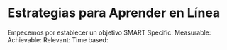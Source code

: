# Estrategias para Aprender en Línea

Empecemos por establecer un objetivo SMART
Specific:
Measurable:
Achievable:
Relevant:
Time based: